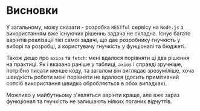 # Висновки

У загальному, можу сказати - розробка `RESTful` сервісу на `Node.js` з використанням
вже існуючих рішеннь задача не складна. Існує багато варінтів реалізації тієї самої задачі,
що дає розробнику гнучкість у виборі та розробці, а користувачу гнучкість у фунціоналі та бюджеті.

Також дещо про `axios` та `fetch`: мені вдалося порівняти ці два рішення на практиці.
Як і вказано раніше у таблиці, `axios` і справді зручніше, потрібно писати менше коду, та загалом він виглядає зрозуміліше,
хоча швидкість роботи мені порівняти не вдалося (досить примітивний сопсіб використання швидко обробляється в обох випадках).

Можливо у майбутньому з'являться варінти краще, але вже зараз функціонал та гнучкість не залишають ніяких поганих відчуттів.
